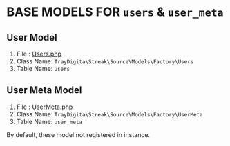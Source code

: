 # BASE MODELS FOR `users` & `user_meta`

## User Model

1. File : [Users.php](Users.php)
2. Class Name: `TrayDigita\Streak\Source\Models\Factory\Users`
3. Table Name: `users`

## User Meta Model

1. File : [UserMeta.php](UserMeta.php)
2. Class Name: `TrayDigita\Streak\Source\Models\Factory\UserMeta`
3. Table Name: `user_meta`


By default, these model not registered in instance.
